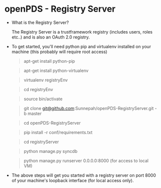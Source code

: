 openPDS - Registry Server
======================================

* What is the Registry Server?
 
    The Registry Server is a trustframework registry (includes users, roles etc..) and is also an OAuth 2.0 registry.

* To get started, you'll need python pip and virtualenv installed on your machine (this probably will require root access)

    >apt-get install python-pip
    
    >apt-get install python-virtualenv

    >virtualenv registryEnv
    
    >cd registryEnv
    
    >source bin/activate
    
    >git clone git@github.com:Sunnepah/openPDS-RegistryServer.git -b master

    >cd openPDS-RegistryServer
    
    >pip install -r conf/requirements.txt

    >cd registryServer
    
    >python manage.py syncdb
    
    >python manage.py runserver 0.0.0.0:8000 (for access to local VM)
    
* The above steps will get you started with a registry server on port 8000 of your machine's loopback interface (for local access only). 
